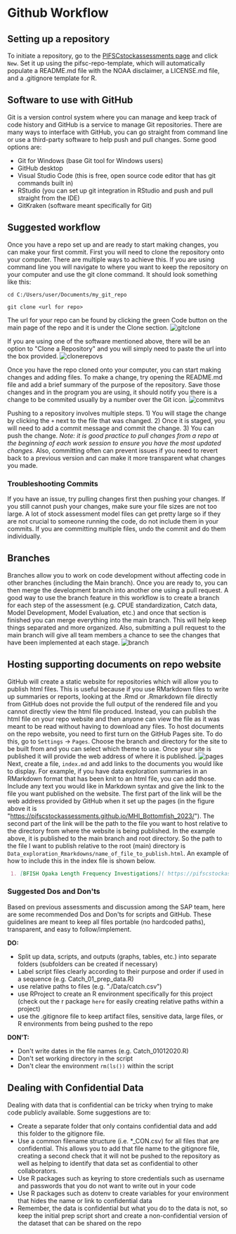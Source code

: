 # Github Workflow

## Setting up a repository  
To initiate a repository, go to the [PIFSCstockassessments page](https://github.com/PIFSCstockassessments) and click `New`. Set it up using the pifsc-repo-template, which will automatically populate a README.md file with the NOAA disclaimer, a LICENSE.md file, and a .gitignore template for R. 

## Software to use with GitHub
Git is a version control system where you can manage and keep track of code history and GitHub is a service to manage Git repositories. There are many ways to interface with GitHub, you can go straight from command line or use a third-party software to help push and pull changes. Some good options are:
- Git for Windows (base Git tool for Windows users)
- GitHub desktop 
- Visual Studio Code (this is free, open source code editor that has git commands built in)
- RStudio (you can set up git integration in RStudio and push and pull straight from the IDE)
- GitKraken (software meant specifically for Git)

## Suggested workflow
Once you have a repo set up and are ready to start making changes, you can make your first commit. First you will need to clone the repository onto your computer. There are multiple ways to achieve this. If you are using command line you will navigate to where you want to keep the repository on your computer and use the git clone command. It should look something like this: 
``` 
cd C:/Users/user/Documents/my_git_repo

git clone <url for repo>
```
The url for your repo can be found by clicking the green Code button on the main page of the repo and it is under the Clone section. 
![gitclone](img/clone.PNG)

If you are using one of the software mentioned above, there will be an option to "Clone a Repository" and you will simply need to paste the url into the box provided. 
![clonerepovs](img/clone_repo.PNG)

Once you have the repo cloned onto your computer, you can start making changes and adding files. To make a change, try opening the README.md file and add a brief summary of the purpose of the repository. Save those changes and in the program you are using, it should notify you there is a change to be commited usually by a number over the Git icon. 
![commitvs](img/vs_change.PNG)

Pushing to a repository involves multiple steps. 1) You will stage the change by clicking the `+` next to the file that was changed. 2) Once it is staged, you will need to add a commit message and commit the change. 3) You can push the change. *Note: it is good practice to pull changes from a repo at the beginning of each work session to ensure you have the most updated changes.* Also, committing often can prevent issues if you need to revert back to a previous version and can make it more transparent what changes you made.

### Troubleshooting Commits 
If you have an issue, try pulling changes first then pushing your changes. 
If you still cannot push your changes, make sure your file sizes are not too large. A lot of stock assessment model files can get pretty large so if they are not crucial to someone running the code, do not include them in your commits. 
If you are committing multiple files, undo the commit and do them individually.

## Branches 
Branches allow you to work on code development without affecting code in other branches (including the Main branch). Once you are ready to, you can then merge the development branch into another one using a pull request. A good way to use the branch feature in this workflow is to create a branch for each step of the assessment (e.g. CPUE standardization, Catch data, Model Development, Model Evaluation, etc.) and once that section is finished you can merge everything into the main branch. This will help keep things separated and more organized. Also, submitting a pull request to the main branch will give all team members a chance to see the changes that have been implemented at each stage. 
![branch](img/git_branch.PNG)

## Hosting supporting documents on repo website  
GitHub will create a static website for repositories which will allow you to publish html files. This is useful because if you use RMarkdown files to write up summaries or reports, looking at the .Rmd or .Rmarkdown file directly from GitHub does not provide the full output of the rendered file and you cannot directly view the html file produced. Instead, you can publish the html file on your repo website and then anyone can view the file as it was meant to be read without having to download any files. 
To host documents on the repo website, you need to first turn on the GitHub Pages site. To do this, go to `Settings` -> `Pages`. Choose the branch and directory for the site to be built from and you can select which theme to use. Once your site is published it will provide the web address of where it is published.
![pages](img/githubpages.PNG)
 Next, create a file, `index.md` and add links to the documents you would like to display. For example, if you have data exploration summaries in an RMarkdown format that has been knit to an html file, you can add those. Include any text you would like in Markdown syntax and give the link to the file you want published on the website. The first part of the link will be the web address provided by GitHub when it set up the pages (in the figure above it is "https://pifscstockassessments.github.io/MHI_Bottomfish_2023/"). The second part of the link will be the path to the file you want to host relative to the directory from where the website is being published. In the example above, it is published to the main branch and root directory. So the path to the file I want to publish relative to the root (main) directory is `Data_exploration_Rmarkdowns/name_of_file_to_publish.html`. An example of how to include this in the index file is shown below.

```md
 1. [BFISH Opaka Length Frequency Investigations]( https://pifscstockassessments.github.io/MHI_Bottomfish_2023/Data_exploration_Rmarkdowns/BFISH_Length_Comp.html)
 ```

### Suggested Dos and Don'ts 
Based on previous assessments and discussion among the SAP team, here are some recommended Dos and Don'ts for scripts and GitHub. These guidelines are meant to keep all files portable (no hardcoded paths), transparent, and easy to follow/implement. 

**DO:** 
- Split up data, scripts, and outputs (graphs, tables, etc.) into separate folders (subfolders can be created if necessary)
- Label script files clearly according to their purpose and order if used in a sequence (e.g. Catch_01_prep_data.R)
- use relative paths to files (e.g. "./Data/catch.csv")
- use RProject to create an R environment specifically for this project (check out the r package `here` for easily creating relative paths within a project)
- use the .gitignore file to keep artifact files, sensitive data, large files, or R environments from being pushed to the repo


**DON'T:**
- Don't write dates in the file names (e.g. Catch_01012020.R)
- Don't set working directory in the script
- Don't clear the environment `rm(ls())` within the script

## Dealing with Confidential Data  
Dealing with data that is confidential can be tricky when trying to make code publicly available. Some suggestions are to: 
- Create a separate folder that only contains confidential data and add this folder to the gitignore file.  
- Use a common filename structure (i.e. *_CON.csv) for all files that are confidential. This allows you to add that file name to the gitignore file, creating a second check that it will not be pushed to the repository as well as helping to identify that data set as confidential to other collaborators.
- Use R packages such as keyring to store credentials such as username and passwords that you do not want to write out in your code
- Use R packages such as dotenv to create variables for your environment that hides the name or link to confidential data
- Remember, the data is confidential but what you do to the data is not, so keep the initial prep script short and create a non-confidential version of the dataset that can be shared on the repo